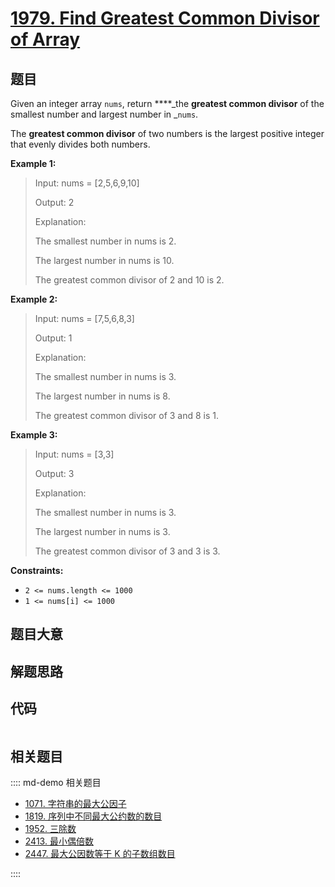 # [1979. Find Greatest Common Divisor of Array](https://leetcode.com/problems/find-greatest-common-divisor-of-array)

## 题目

Given an integer array `nums`, return ****_the **greatest common divisor** of
the smallest number and largest number in _`nums`.

The **greatest common divisor** of two numbers is the largest positive integer
that evenly divides both numbers.



**Example 1:**

> Input: nums = [2,5,6,9,10]
> 
> Output: 2
> 
> Explanation:
> 
> The smallest number in nums is 2.
> 
> The largest number in nums is 10.
> 
> The greatest common divisor of 2 and 10 is 2.

**Example 2:**

> Input: nums = [7,5,6,8,3]
> 
> Output: 1
> 
> Explanation:
> 
> The smallest number in nums is 3.
> 
> The largest number in nums is 8.
> 
> The greatest common divisor of 3 and 8 is 1.

**Example 3:**

> Input: nums = [3,3]
> 
> Output: 3
> 
> Explanation:
> 
> The smallest number in nums is 3.
> 
> The largest number in nums is 3.
> 
> The greatest common divisor of 3 and 3 is 3.

**Constraints:**

  * `2 <= nums.length <= 1000`
  * `1 <= nums[i] <= 1000`


## 题目大意

## 解题思路

## 代码

```javascript

```

## 相关题目

:::: md-demo 相关题目
- [1071. 字符串的最大公因子](https://leetcode.com/problems/greatest-common-divisor-of-strings)
- [1819. 序列中不同最大公约数的数目](https://leetcode.com/problems/number-of-different-subsequences-gcds)
- [1952. 三除数](https://leetcode.com/problems/three-divisors)
- [2413. 最小偶倍数](https://leetcode.com/problems/smallest-even-multiple)
- [2447. 最大公因数等于 K 的子数组数目](https://leetcode.com/problems/number-of-subarrays-with-gcd-equal-to-k)

::::

